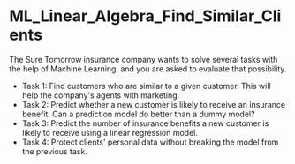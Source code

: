 # ML_Linear_Algebra_Find_Similar_Clients
The Sure Tomorrow insurance company wants to solve several tasks with the help of Machine Learning, and you are asked to evaluate that possibility. 
- Task 1: Find customers who are similar to a given customer. This will help the company's agents with marketing. 
- Task 2: Predict whether a new customer is likely to receive an insurance benefit. Can a prediction model do better than a dummy model? 
- Task 3: Predict the number of insurance benefits a new customer is likely to receive using a linear regression model. 
- Task 4: Protect clients' personal data without breaking the model from the previous task.
